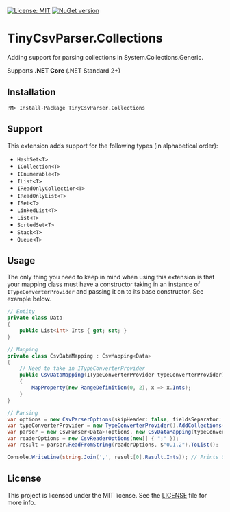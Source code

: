 [![License: MIT](https://img.shields.io/badge/License-MIT-yellow.svg)](LICENSE)
[![NuGet version](https://badge.fury.io/nu/TinyCsvParser.Collections.svg)](https://www.nuget.org/packages/TinyCsvParser.Collections)

# TinyCsvParser.Collections

Adding support for parsing collections in System.Collections.Generic.

Supports **.NET Core** (.NET Standard 2+)

## Installation

```
PM> Install-Package TinyCsvParser.Collections
```

## Support

This extension adds support for the following types (in alphabetical order):
* `HashSet<T>`
* `ICollection<T>`
* `IEnumerable<T>`
* `IList<T>`
* `IReadOnlyCollection<T>`
* `IReadOnlyList<T>`
* `ISet<T>`
* `LinkedList<T>`
* `List<T>`
* `SortedSet<T>`
* `Stack<T>`
* `Queue<T>`

## Usage

The only thing you need to keep in mind when using this extension
is that your mapping class must have a constructor taking in an instance of `ITypeConverterProvider`
and passing it on to its base constructor. See example below.

```csharp
// Entity
private class Data
{
    public List<int> Ints { get; set; }
}

// Mapping
private class CsvDataMapping : CsvMapping<Data>
{
    // Need to take in ITypeConverterProvider
    public CsvDataMapping(ITypeConverterProvider typeConverterProvider) : base(typeConverterProvider)
    {
        MapProperty(new RangeDefinition(0, 2), x => x.Ints);
    }
}

// Parsing
var options = new CsvParserOptions(skipHeader: false, fieldsSeparator: ',');
var typeConverterProvider = new TypeConverterProvider().AddCollections(); // <-- This line
var parser = new CsvParser<Data>(options, new CsvDataMapping(typeConverterProvider));
var readerOptions = new CsvReaderOptions(new[] { ";" });
var result = parser.ReadFromString(readerOptions, $"0,1,2").ToList();

Console.WriteLine(string.Join(',', result[0].Result.Ints)); // Prints 0,1,2
```

## License

This project is licensed under the MIT license. See the [LICENSE](LICENSE) file for more info.
